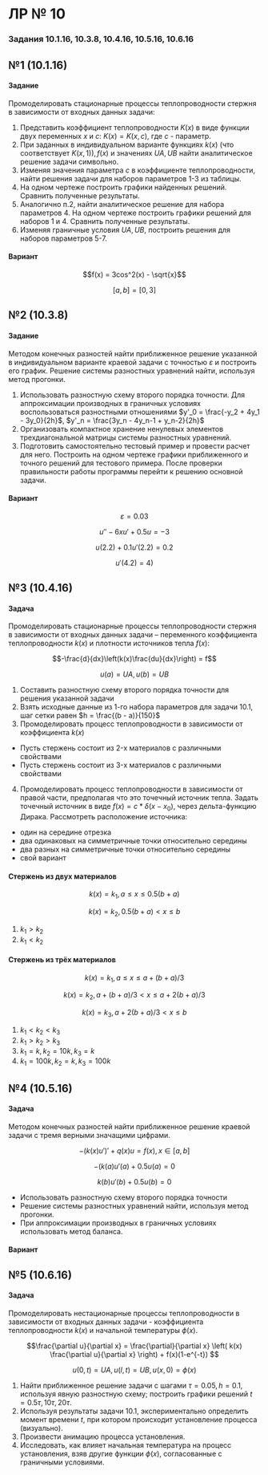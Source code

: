 # ЛР № 10

### Задания 10.1.16, 10.3.8, 10.4.16, 10.5.16, 10.6.16

## №1 (10.1.16)
#### Задание
Промоделировать стационарные процессы теплопроводности стержня в зависимости от входных данных задачи:
1. Представить коэффициент теплопроводности $K(x)$ в виде функции двух переменных $x$ и $с$: $K(x)=K(x,c)$, где $с$ - параметр.
2. При заданных в индивидуальном варианте функциях $k(x)$ (что соответствует $K(x,1)), f(x)$ и значениях $UA, UB$ найти аналитическое решение задачи символьно.
3. Изменяя значения параметра $с$ в коэффициенте теплопроводности, найти решения задачи для наборов параметров 1-3 из таблицы.
4. На одном чертеже построить графики найденных решений. Cравнить полученные результаты.
5. Аналогично п.2, найти аналитическое решение для набора параметров 4. На одном чертеже построить графики решений для наборов 1 и 4. Cравнить полученные результаты.
6. Изменяя граничные условия $UA, UB$, построить решения для наборов параметров 5-7.
#### Вариант

$$f(x) = 3cos^2(x) - \sqrt{x}$$

$$[a,b] = [0, 3]$$

## №2 (10.3.8)
#### Задание
Методом конечных разностей найти приближенное решение указанной в индивидуальном варианте краевой задачи c точностью $\varepsilon$ и построить его график. Решение системы разностных уравнений найти, используя метод прогонки.
1. Использовать разностную схему второго порядка точности. Для аппроксимации производных в граничных условиях воспользоваться разностными отношениями $y'_0 = \frac{-y_2 + 4y_1 - 3y_0}{2h}$, $y'_n = \frac{3y_n - 4y_n-1 + y_n-2}{2h}$
2. Организовать компактное хранение ненулевых элементов трехдиагональной матрицы системы разностных уравнений.
3. Подготовить самостоятельно тестовый пример и провести расчет для него. Построить на одном чертеже графики приближенного и точного решений для тестового примера. После проверки правильности работы программы перейти к решению основной задачи.

#### Вариант

$$\varepsilon = 0.03$$

$$u'' - 6xu' + 0.5u = -3$$

$$u(2.2) + 0.1u'(2.2) = 0.2$$

$$u'(4.2) = 4)$$

## №3 (10.4.16)
#### Задача
Промоделировать стационарные процессы теплопроводности стержня в зависимости от входных данных задачи – переменного коэффициента теплопроводности $k(x)$ и плотности источников тепла $f(x)$:

$$-\frac{d}{dx}\left(k(x)\frac{du}{dx}\right) = f$$

$$u(a) = UA, u(b) = UB$$

1. Составить разностную схему второго порядка точности для решения
указанной задачи
2. Взять исходные данные из 1-го набора параметров для задачи 10.1, шаг сетки равен $h = \frac{(b - a)}{150}$
3. Промоделировать процесс теплопроводности в зависимости от коэффициента $k(x)$
  * Пусть стержень состоит из 2-x материалов с различными свойствами
  * Пусть стержень состоит из 3-x материалов с различными свойствами
4. Промоделировать процесс теплопроводности в зависимости от правой части, предполагая что это точечный источник тепла. Задать точечный источник в виде $f(x) = c * \delta(x-x_0)$, через дельта-функцию Дирака. Рассмотреть расположение источника:
  * один на середине отрезка
  * два одинаковых на симметричные точки относительно середины
  * два разных на симметричные точки относительно середины
  * свой вариант

#### Стержень из двух материалов

$$ k(x) = k_1, a \leq x \leq 0.5(b+a)$$

$$ k(x) = k_2, 0.5(b+a) < x \leq b$$

1. $k_1 > k_2$
2. $k_1 < k_2$

#### Стержень из трёх материалов

$$k(x) = k_1, a \leq x \leq a + (b+a)/3$$

$$k(x) = k_2, a + (b+a)/3 < x \leq a + 2(b+a)/3$$

$$k(x) = k_3, a + 2(b+a)/3 < x \leq b$$

1. $k_1 < k_2 < k_3$
2. $k_1 > k_2 > k_3$
3. $k_1 = k, k_2 = 10k, k_3 = k$
4. $k_1 = 100k, k_2 = k, k_3 = 100k$

## №4 (10.5.16)
#### Задача
Методом конечных разностей найти приближенное решение краевой задачи с тремя верными значащими цифрами.

$$-(k(x)u')' + q(x)u = f(x), x \in [a, b]$$

$$-(k(a)u'(a) + 0.5u(a) = 0$$

$$k(b)u'(b) + 0.5u(b) = 0$$ 

* Использовать разностную схему второго порядка точности
* Решение системы разностных уравнений найти, используя метод прогонки.
* При аппроксимации производных в граничных условиях использовать метод баланса.

#### Вариант

## №5 (10.6.16)
#### Задача
Промоделировать нестационарные процессы теплопроводности в зависимости от входных данных задачи - коэффициента теплопроводности $k(x)$ и начальной температуры $\phi(x)$.

$$\frac{\partial u}{\partial x} = \frac{\partial}{\partial x} \left( k(x) \frac{\partial u}{\partial x} \right) + f(x)(1-e^{-t}) $$

$$u(0, t) = UA, u(l, t) = UB, u(x, 0) = \phi(x)$$

1. Найти приближенное решение задачи с шагами $\tau = 0.05, h=0.1$, используя явную разностную схему; построить графики решений $t = 0.5\tau, 10\tau, 20\tau$.
2. Используя результаты задачи 10.1, экспериментально определить момент времени $t$, при котором происходит установление процесса (визуально).
3. Произвести анимацию процесса установления.
4. Исследовать, как влияет начальная температура на процесс установления, взяв другие функции $\phi(x)$, согласованные с граничными условиями.
